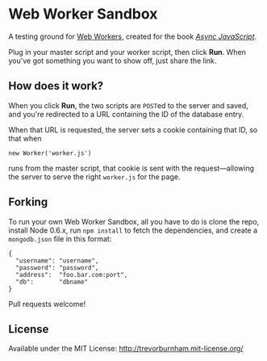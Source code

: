 # Web Worker Sandbox

A testing ground for [Web Workers](http://www.html5rocks.com/en/tutorials/workers/basics/), created for the book *[Async JavaScript](http://leanpub.com/asyncjs/)*.

Plug in your master script and your worker script, then click **Run**. When you've got something you want to show off, just share the link.

## How does it work?

When you click **Run**, the two scripts are `POST`ed to the server and saved, and you're redirected to a URL containing the ID of the database entry.

When that URL is requested, the server sets a cookie containing that ID, so that when

    new Worker('worker.js')

runs from the master script, that cookie is sent with the request—allowing the server to serve the right `worker.js` for the page.

## Forking

To run your own Web Worker Sandbox, all you have to do is clone the repo, install Node 0.6.x, run `npm install` to fetch the dependencies, and create a `mongodb.json` file in this format:

    {
      "username": "username",
      "password": "password",
      "address":  "foo.bar.com:port",
      "db":       "dbname"
    }

Pull requests welcome!

## License

Available under the MIT License: http://trevorburnham.mit-license.org/